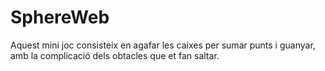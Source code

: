 # SphereWeb
Aquest mini joc consisteix en agafar les caixes per sumar punts i guanyar, amb la complicació dels obtacles que et fan saltar.
